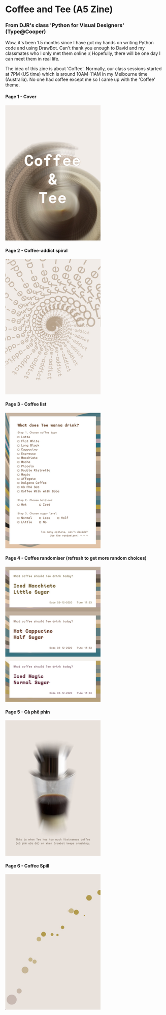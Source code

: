 # Coffee and Tee (A5 Zine)
### From DJR's class 'Python for Visual Designers' (Type@Cooper) 

Wow, it's been 1.5 months since I have got my hands on writing Python code and using DrawBot. Can't thank you enough to David and my classmates who I only met them online :( Hopefully, there will be one day I can meet them in real life.

The idea of this zine is about 'Coffee'. Normally, our class sessions started at 7PM (US time) which is around 10AM-11AM in my Melbourne time (Australia). No one had coffee except me so I came up with the 'Coffee' theme. 

#### Page 1 - Cover
<img src="export/zine-coffeeandtee-page-1-cover.jpg" width="300">

#### Page 2 - Coffee-addict spiral
<img src="export/zine-coffeeandtee-page-2-coffeeaddict.jpg" width="300">

#### Page 3 - Coffee list
<img src="export/zine-coffeeandtee-page-3-coffeelist.jpg" width="300">

#### Page 4 - Coffee randomiser (refresh to get more random choices)
<img src="export/zine-coffeeandtee-page-4-coffeerandomiser.jpg" width="300">

#### Page 5 - Cà phê phin
<img src="export/zine-coffeeandtee-page-5-caphephin.jpg" width="300">

#### Page 6 - Coffee Spill
<img src="export/zine-coffeeandtee-page-6-coffeespill.jpg" width="300">
